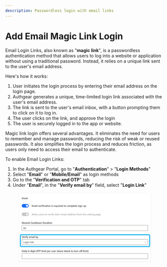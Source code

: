 ```yaml
---
description: Passwordless login with email links
---
```


# Add Email Magic Link Login

Email Login Links, also known as "**magic link**", is a passwordless authentication method that allows users to log into a website or application without using a traditional password. Instead, it relies on a unique link sent to the user's email address.

Here's how it works:

1. User initiates the login process by entering their email address on the login page.
2. Authgear generates a unique, time-limited login link associated with the user's email address.
3. The link is sent to the user's email inbox, with a button prompting them to click on it to log in.
4. The user clicks on the link, and approve the login
5. The user is securely logged in to the app or website.

Magic link login offers several advantages. It eliminates the need for users to remember and manage passwords, reducing the risk of weak or reused passwords. It also simplifies the login process and reduces friction, as users only need to access their email to authenticate.

To enable Email Login Links:

1. In the Authgear Portal, go to "**Authentication**" > "**Login Methods**"
2. Select "**Email**" or "**Mobile/Email**" as login methods
3. Go to the "**Verification and OTP**" tab
4. Under "**Email**", in the "**Verify email by**" field, select "**Login Link**"

<figure><img src="../../.gitbook/assets/image (21).png" alt=""><figcaption></figcaption></figure>
